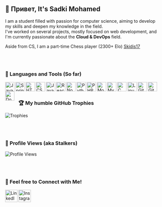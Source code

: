 <!-- **Skidis17/Skidis17** is a ✨ special person hihi ✨-->


## 👋 Привет, It's Sadki Mohamed

I am a student filled with passion for computer science, aiming to develop my skills and deepen my knowledge in the field.  
I've worked on several projects, mostly focused on web development, and I'm currently passionate about the **Cloud & DevOps** field.

Aside from CS, I am a part-time Chess player (2300+ Elo) [Skidis17](https://www.chess.com/member/skidis_17)

<br><br>

### 🧰 Languages and Tools (So far)

<img align="left" alt="Java" width="30px" src="https://cdn.jsdelivr.net/gh/devicons/devicon/icons/java/java-original.svg"/>
<img align="left" alt="Spring" width="30px" src="https://cdn.jsdelivr.net/gh/devicons/devicon/icons/spring/spring-original.svg"/>
<img align="left" alt="HTML" width="30px" src="https://cdn.jsdelivr.net/gh/devicons/devicon/icons/html5/html5-plain.svg"/>
<img align="left" alt="CSS" width="30px" src="https://cdn.jsdelivr.net/gh/devicons/devicon/icons/css3/css3-plain.svg"/>
<img align="left" alt="JavaScript" width="30px" src="https://cdn.jsdelivr.net/gh/devicons/devicon/icons/javascript/javascript-plain.svg"/>
<img align="left" alt="React" width="30px" src="https://cdn.jsdelivr.net/gh/devicons/devicon/icons/react/react-original.svg"/>
<img align="left" alt="NodeJS" width="30px" src="https://cdn.jsdelivr.net/gh/devicons/devicon/icons/nodejs/nodejs-original.svg"/>
<img align="left" alt="Python" width="30px" src="https://cdn.jsdelivr.net/gh/devicons/devicon/icons/python/python-plain.svg"/>
<img align="left" alt="PHP" width="30px" src="https://cdn.jsdelivr.net/gh/devicons/devicon/icons/php/php-plain.svg"/>
<img align="left" alt="MongoDB" width="30px" src="https://cdn.jsdelivr.net/gh/devicons/devicon/icons/mongodb/mongodb-original.svg"/>
<img align="left" alt="MySQL" width="30px" src="https://cdn.jsdelivr.net/gh/devicons/devicon/icons/mysql/mysql-original.svg"/>
 <img align="left" alt="C" width="30px" src="https://cdn.jsdelivr.net/gh/devicons/devicon/icons/c/c-plain.svg"/>
 <img align="left" alt="Linux" width="30px" src="https://cdn.jsdelivr.net/gh/devicons/devicon/icons/linux/linux-original.svg"/>
 <img align="left" alt="GitHub" width="30px" src="https://cdn.jsdelivr.net/gh/devicons/devicon/icons/github/github-original.svg"/>
 <img align="left" alt="Git" width="30px" src="https://cdn.jsdelivr.net/gh/devicons/devicon/icons/git/git-original.svg"/>
<img align="left" alt="Docker" width="30px" style="padding-right:10px;" src="https://cdn.jsdelivr.net/gh/devicons/devicon/icons/docker/docker-original.svg"/>


<br><br>

### 🏆 My humble GitHub Trophies

![Trophies](https://github-profile-trophy.vercel.app/?username=Skidis17&theme=radical&no-frame=false&no-bg=true&margin-w=4)

<br><br>

### 👀  Profile Views (aka Stalkers)

![Profile Views](https://img.shields.io/badge/Profile%20Views-Unavailable-lightgrey)

<br><br>

### 🔗 Feel free to Connect with Me!

<a href="https://www.linkedin.com/in/mohamed-sadki1/" target="_blank">
  <img align="left" alt="LinkedIn" width="40px" src="https://cdn.jsdelivr.net/gh/devicons/devicon/icons/linkedin/linkedin-plain.svg"/>
</a>

<a href="https://www.instagram.com/m.sadki_/" target="_blank">
  <img align="left" alt="Instagram" width="40px" src="https://cdn-icons-png.flaticon.com/512/2111/2111463.png"/>
</a>

<br><br>

